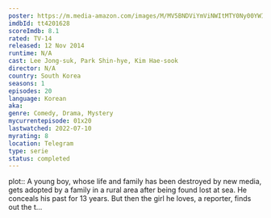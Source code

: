 ```yaml
---
poster: https://m.media-amazon.com/images/M/MV5BNDViYmViNWItMTY0Ny00YWI0LTg2MDktY2M1NDI5NzUyYWM4XkEyXkFqcGdeQXVyMzE4MDkyNTA@._V1_SX300.jpg
imdbId: tt4201628
scoreImdb: 8.1
rated: TV-14
released: 12 Nov 2014
runtime: N/A
cast: Lee Jong-suk, Park Shin-hye, Kim Hae-sook
director: N/A
country: South Korea
seasons: 1
episodes: 20
language: Korean
aka: 
genre: Comedy, Drama, Mystery
mycurrentepisode: 01x20
lastwatched: 2022-07-10
myrating: 8
location: Telegram
type: serie
status: completed
---
```


plot:: A young boy, whose life and family has been destroyed by new media, gets adopted by a family in a rural area after being found lost at sea. He conceals his past for 13 years. But then the girl he loves, a reporter, finds out the t...